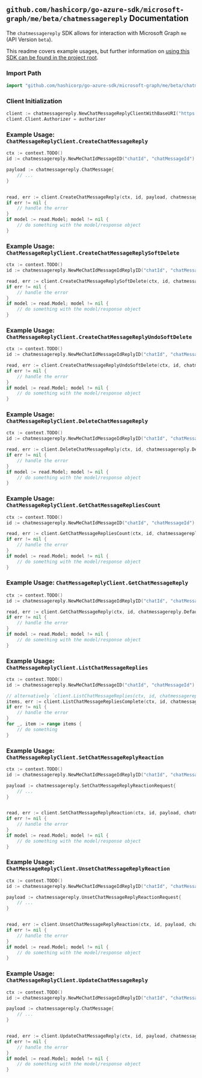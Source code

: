 
## `github.com/hashicorp/go-azure-sdk/microsoft-graph/me/beta/chatmessagereply` Documentation

The `chatmessagereply` SDK allows for interaction with Microsoft Graph `me` (API Version `beta`).

This readme covers example usages, but further information on [using this SDK can be found in the project root](https://github.com/hashicorp/go-azure-sdk/tree/main/docs).

### Import Path

```go
import "github.com/hashicorp/go-azure-sdk/microsoft-graph/me/beta/chatmessagereply"
```


### Client Initialization

```go
client := chatmessagereply.NewChatMessageReplyClientWithBaseURI("https://graph.microsoft.com")
client.Client.Authorizer = authorizer
```


### Example Usage: `ChatMessageReplyClient.CreateChatMessageReply`

```go
ctx := context.TODO()
id := chatmessagereply.NewMeChatIdMessageID("chatId", "chatMessageId")

payload := chatmessagereply.ChatMessage{
	// ...
}


read, err := client.CreateChatMessageReply(ctx, id, payload, chatmessagereply.DefaultCreateChatMessageReplyOperationOptions())
if err != nil {
	// handle the error
}
if model := read.Model; model != nil {
	// do something with the model/response object
}
```


### Example Usage: `ChatMessageReplyClient.CreateChatMessageReplySoftDelete`

```go
ctx := context.TODO()
id := chatmessagereply.NewMeChatIdMessageIdReplyID("chatId", "chatMessageId", "chatMessageId1")

read, err := client.CreateChatMessageReplySoftDelete(ctx, id, chatmessagereply.DefaultCreateChatMessageReplySoftDeleteOperationOptions())
if err != nil {
	// handle the error
}
if model := read.Model; model != nil {
	// do something with the model/response object
}
```


### Example Usage: `ChatMessageReplyClient.CreateChatMessageReplyUndoSoftDelete`

```go
ctx := context.TODO()
id := chatmessagereply.NewMeChatIdMessageIdReplyID("chatId", "chatMessageId", "chatMessageId1")

read, err := client.CreateChatMessageReplyUndoSoftDelete(ctx, id, chatmessagereply.DefaultCreateChatMessageReplyUndoSoftDeleteOperationOptions())
if err != nil {
	// handle the error
}
if model := read.Model; model != nil {
	// do something with the model/response object
}
```


### Example Usage: `ChatMessageReplyClient.DeleteChatMessageReply`

```go
ctx := context.TODO()
id := chatmessagereply.NewMeChatIdMessageIdReplyID("chatId", "chatMessageId", "chatMessageId1")

read, err := client.DeleteChatMessageReply(ctx, id, chatmessagereply.DefaultDeleteChatMessageReplyOperationOptions())
if err != nil {
	// handle the error
}
if model := read.Model; model != nil {
	// do something with the model/response object
}
```


### Example Usage: `ChatMessageReplyClient.GetChatMessageRepliesCount`

```go
ctx := context.TODO()
id := chatmessagereply.NewMeChatIdMessageID("chatId", "chatMessageId")

read, err := client.GetChatMessageRepliesCount(ctx, id, chatmessagereply.DefaultGetChatMessageRepliesCountOperationOptions())
if err != nil {
	// handle the error
}
if model := read.Model; model != nil {
	// do something with the model/response object
}
```


### Example Usage: `ChatMessageReplyClient.GetChatMessageReply`

```go
ctx := context.TODO()
id := chatmessagereply.NewMeChatIdMessageIdReplyID("chatId", "chatMessageId", "chatMessageId1")

read, err := client.GetChatMessageReply(ctx, id, chatmessagereply.DefaultGetChatMessageReplyOperationOptions())
if err != nil {
	// handle the error
}
if model := read.Model; model != nil {
	// do something with the model/response object
}
```


### Example Usage: `ChatMessageReplyClient.ListChatMessageReplies`

```go
ctx := context.TODO()
id := chatmessagereply.NewMeChatIdMessageID("chatId", "chatMessageId")

// alternatively `client.ListChatMessageReplies(ctx, id, chatmessagereply.DefaultListChatMessageRepliesOperationOptions())` can be used to do batched pagination
items, err := client.ListChatMessageRepliesComplete(ctx, id, chatmessagereply.DefaultListChatMessageRepliesOperationOptions())
if err != nil {
	// handle the error
}
for _, item := range items {
	// do something
}
```


### Example Usage: `ChatMessageReplyClient.SetChatMessageReplyReaction`

```go
ctx := context.TODO()
id := chatmessagereply.NewMeChatIdMessageIdReplyID("chatId", "chatMessageId", "chatMessageId1")

payload := chatmessagereply.SetChatMessageReplyReactionRequest{
	// ...
}


read, err := client.SetChatMessageReplyReaction(ctx, id, payload, chatmessagereply.DefaultSetChatMessageReplyReactionOperationOptions())
if err != nil {
	// handle the error
}
if model := read.Model; model != nil {
	// do something with the model/response object
}
```


### Example Usage: `ChatMessageReplyClient.UnsetChatMessageReplyReaction`

```go
ctx := context.TODO()
id := chatmessagereply.NewMeChatIdMessageIdReplyID("chatId", "chatMessageId", "chatMessageId1")

payload := chatmessagereply.UnsetChatMessageReplyReactionRequest{
	// ...
}


read, err := client.UnsetChatMessageReplyReaction(ctx, id, payload, chatmessagereply.DefaultUnsetChatMessageReplyReactionOperationOptions())
if err != nil {
	// handle the error
}
if model := read.Model; model != nil {
	// do something with the model/response object
}
```


### Example Usage: `ChatMessageReplyClient.UpdateChatMessageReply`

```go
ctx := context.TODO()
id := chatmessagereply.NewMeChatIdMessageIdReplyID("chatId", "chatMessageId", "chatMessageId1")

payload := chatmessagereply.ChatMessage{
	// ...
}


read, err := client.UpdateChatMessageReply(ctx, id, payload, chatmessagereply.DefaultUpdateChatMessageReplyOperationOptions())
if err != nil {
	// handle the error
}
if model := read.Model; model != nil {
	// do something with the model/response object
}
```
